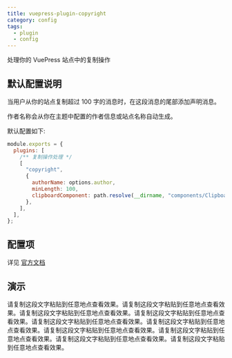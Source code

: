 ```yaml
---
title: vuepress-plugin-copyright
category: config
tags:
  - plugin
  - config
---
```


处理你的 VuePress 站点中的复制操作

<!-- more -->

## 默认配置说明

当用户从你的站点复制超过 100 字的消息时，在这段消息的尾部添加声明消息。

作者名称会从你在主题中配置的作者信息或站点名称自动生成。

默认配置如下:

```js {4-11}
module.exports = {
  plugins: [
    /** 复制操作处理 */
    [
      "copyright",
      {
        authorName: options.author,
        minLength: 100,
        clipboardComponent: path.resolve(__dirname, "components/Clipboard.vue"),
      },
    ],
  ],
};
```

## 配置项

详见 [官方文档](https://vuepress.github.io/zh/plugins/copyright/#配置项)

## 演示

请复制这段文字粘贴到任意地点查看效果。请复制这段文字粘贴到任意地点查看效果。请复制这段文字粘贴到任意地点查看效果。请复制这段文字粘贴到任意地点查看效果。请复制这段文字粘贴到任意地点查看效果。请复制这段文字粘贴到任意地点查看效果。请复制这段文字粘贴到任意地点查看效果。请复制这段文字粘贴到任意地点查看效果。请复制这段文字粘贴到任意地点查看效果。请复制这段文字粘贴到任意地点查看效果。
